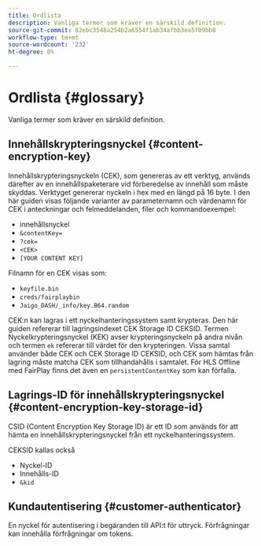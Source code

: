 ```yaml
---
title: Ordlista
description: Vanliga termer som kräver en särskild definition.
source-git-commit: 02ebc3548a254b2a6554f1ab34afbb3ea5f09bb8
workflow-type: tm+mt
source-wordcount: '232'
ht-degree: 0%

---
```


# Ordlista {#glossary}

Vanliga termer som kräver en särskild definition.

## Innehållskrypteringsnyckel {#content-encryption-key}

Innehållskrypteringsnyckeln (CEK), som genereras av ett verktyg, används därefter av en innehållspaketerare vid förberedelse av innehåll som måste skyddas.
Verktyget genererar nyckeln i hex med en längd på 16 byte.
I den här guiden visas följande varianter av parameternamn och värdenamn för CEK i anteckningar och felmeddelanden, filer och kommandoexempel:

* innehållsnyckel
* `&contentKey=`
* `?cek=`
* `<CEK>`
* `[YOUR CONTENT KEY]`

Filnamn för en CEK visas som:

* `keyfile.bin`
* `creds/fairplaybin`
* `Jaigo_DASH/_info/key.B64.random`

CEK:n kan lagras i ett nyckelhanteringssystem samt krypteras. Den här guiden refererar till lagringsindexet CEK Storage ID CEKSID. Termen Nyckelkrypteringsnyckel (KEK) avser krypteringsnyckeln på andra nivån och termen `ek` refererar till värdet för den krypteringen.
Vissa samtal använder både CEK och CEK Storage ID CEKSID, och CEK som hämtas från lagring måste matcha CEK som tillhandahålls i samtalet.
För HLS Offline med FairPlay finns det även en `persistentContentKey` som kan förfalla.

## Lagrings-ID för innehållskrypteringsnyckel {#content-encryption-key-storage-id}

CSID (Content Encryption Key Storage ID) är ett ID som används för att hämta en innehållskrypteringsnyckel från ett nyckelhanteringssystem.

CEKSID kallas också
* Nyckel-ID
* Innehålls-ID
* `&kid`

## Kundautentisering {#customer-authenticator}

En nyckel för autentisering i begäranden till API:t för uttryck. Förfrågningar kan innehålla förfrågningar om tokens.
